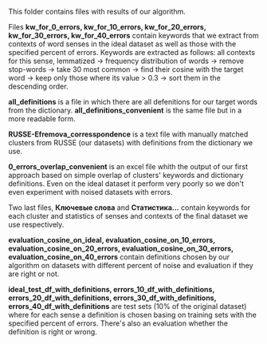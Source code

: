 This folder contains files with results of our algorithm. 

Files **kw_for_0_errors, kw_for_10_errors, kw_for_20_errors, kw_for_30_errors, kw_for_40_errors** contain keywords that we extract from contexts of word senses in the ideal dataset as well as those with the specified percent of errors.
Keywords are extracted as follows: 
all contexts for this sense, lemmatized -> frequency distribution of words -> remove stop-words -> take 30 most common -> find their cosine with the target word -> keep only those where its value > 0.3 -> sort them in the descending order.

**all_definitions** is a file in which there are all defenitions for our target words from the dictionary. **all_definitions_convenient** is the same file but in a more readable form.

**RUSSE-Efremova_corresspondence** is a text file with manually matched clusters from RUSSE (our datasets) with definitions from the dictionary we use.

**0_errors_overlap_convenient** is an excel file whith the output of our first approach based on simple overlap of clusters' keywords and dictionary definitions. Even on the ideal dataset it perform very poorly so we don't even experiment with noised datasets with errors.

Two last files, **Ключевые слова** and **Статистика...** contain keywords for each cluster and statistics of senses and contexts of the final dataset we use respectively. 

**evaluation_cosine_on_ideal, evaluation_cosine_on_10_errors, evaluation_cosine_on_20_errors, evaluation_cosine_on_30_errors, evaluation_cosine_on_40_errors** contain definitions chosen by our algorithm on datasets with different percent of noise and evaluation if they are right or not.

**ideal_test_df_with_definitions, errors_10_df_with_definitions, errors_20_df_with_definitions, errors_30_df_with_definitions, errors_40_df_with_definitions** are test sets (10% of the original dataset) where for each sense a definition is chosen basing on training sets with the specified percent of errors. There's also an evaluation whether the definition is right or wrong.
